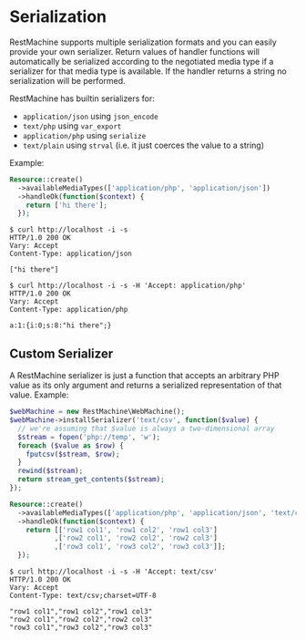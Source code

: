 # Serialization

RestMachine supports multiple serialization formats and you can easily provide your own serializer.
Return values of handler functions will automatically be serialized according to the negotiated media type if a serializer for that media type is available. If the handler returns a string no serialization will be performed.

RestMachine has builtin serializers for:
- `application/json` using `json_encode`
- `text/php` using `var_export`
- `application/php` using `serialize`
- `text/plain` using `strval` (i.e. it just coerces the value to a string)

Example:

```php
Resource::create()
  ->availableMediaTypes(['application/php', 'application/json'])
  ->handleOk(function($context) {
    return ['hi there'];
  });
```

```
$ curl http://localhost -i -s
HTTP/1.0 200 OK
Vary: Accept
Content-Type: application/json

["hi there"]
```

```
$ curl http://localhost -i -s -H 'Accept: application/php'
HTTP/1.0 200 OK
Vary: Accept
Content-Type: application/php

a:1:{i:0;s:8:"hi there";}
```

## Custom Serializer

A RestMachine serializer is just a function that accepts an arbitrary PHP value as its only argument and returns a serialized representation of that value. Example:

```php
$webMachine = new RestMachine\WebMachine();
$webMachine->installSerializer('text/csv', function($value) {
  // we're assuming that $value is always a two-dimensional array
  $stream = fopen('php://temp', 'w');
  foreach ($value as $row) {
    fputcsv($stream, $row);
  }
  rewind($stream);
  return stream_get_contents($stream);
});
```

```php
Resource::create()
  ->availableMediaTypes(['application/php', 'application/json', 'text/csv'])
  ->handleOk(function($context) {
    return [['row1 col1', 'row1 col2', 'row1 col3']
           ,['row2 col1', 'row2 col2', 'row2 col3']
           ,['row3 col1', 'row3 col2', 'row3 col3']];
  });
```

```
$ curl http://localhost -i -s -H 'Accept: text/csv'
HTTP/1.0 200 OK
Vary: Accept
Content-Type: text/csv;charset=UTF-8

"row1 col1","row1 col2","row1 col3"
"row2 col1","row2 col2","row2 col3"
"row3 col1","row3 col2","row3 col3"
```